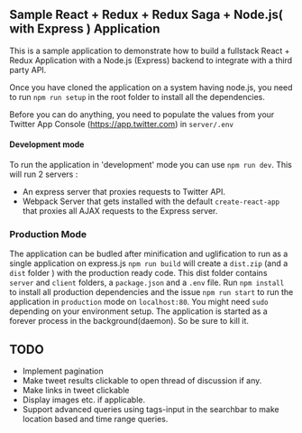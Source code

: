 ## Sample React + Redux + Redux Saga + Node.js( with Express ) Application

This is a sample application to demonstrate how to build a fullstack React + Redux Application
with a Node.js (Express) backend to integrate with a third party API.

Once you have cloned the application on a system having node.js,
you need to run `npm run setup` in the root folder to install all the
dependencies.

Before you can do anything, you need to populate the values from your Twitter App Console (https://app.twitter.com)
in `server/.env`

#### Development mode
To run the application in 'development' mode you can use `npm run dev`.
This will run 2 servers :
- An express server that proxies requests to Twitter API.
- Webpack Server that gets installed with the default `create-react-app` that proxies all AJAX requests to the Express server.


### Production Mode
The application can be budled after minification and uglification to run as a single application on express.js
`npm run build` will create a `dist.zip` (and a `dist` folder ) with the production ready code.
This dist folder contains `server` and `client` folders, a `package.json` and a `.env` file.
Run `npm install` to install all production dependencies and the issue `npm run start` to run the application in `production` mode
on `localhost:80`. You might need `sudo` depending on your environment setup.
The application is started as a forever process in the background(daemon). So be sure to kill it.

## TODO
- Implement pagination
- Make tweet results clickable to open thread of discussion if any.
- Make links in tweet clickable
- Display images etc. if applicable.
- Support advanced queries using tags-input in the searchbar to make location based and time range queries.
